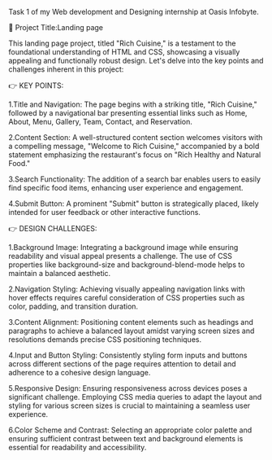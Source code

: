 Task 1 of my Web development and Designing internship at Oasis Infobyte.


📌 Project Title:Landing page 

This landing page project, titled "Rich Cuisine," is a testament to the foundational understanding of HTML and CSS, showcasing a visually appealing and functionally robust design. Let's delve into the key points and challenges inherent in this project:

👉 KEY POINTS:

1.Title and Navigation: The page begins with a striking title, "Rich Cuisine," followed by a navigational bar presenting essential links such as Home, About, Menu, Gallery, Team, Contact, and Reservation.

2.Content Section: A well-structured content section welcomes visitors with a compelling message, "Welcome to Rich Cuisine," accompanied by a bold statement emphasizing the restaurant's focus on "Rich Healthy and Natural Food."

3.Search Functionality: The addition of a search bar enables users to easily find specific food items, enhancing user experience and engagement.

4.Submit Button: A prominent "Submit" button is strategically placed, likely intended for user feedback or other interactive functions. 

👉 DESIGN CHALLENGES:

1.Background Image: Integrating a background image while ensuring readability and visual appeal presents a challenge. The use of CSS properties like background-size and background-blend-mode helps to maintain a balanced aesthetic.

2.Navigation Styling: Achieving visually appealing navigation links with hover effects requires careful consideration of CSS properties such as color, padding, and transition duration.

3.Content Alignment: Positioning content elements such as headings and paragraphs to achieve a balanced layout amidst varying screen sizes and resolutions demands precise CSS positioning techniques.

4.Input and Button Styling: Consistently styling form inputs and buttons across different sections of the page requires attention to detail and adherence to a cohesive design language.

5.Responsive Design: Ensuring responsiveness across devices poses a significant challenge. Employing CSS media queries to adapt the layout and styling for various screen sizes is crucial to maintaining a seamless user experience.

6.Color Scheme and Contrast: Selecting an appropriate color palette and ensuring sufficient contrast between text and background elements is essential for readability and accessibility.
